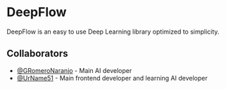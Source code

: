 # DeepFlow
DeepFlow is an easy to use Deep Learning library optimized to simplicity.

## Collaborators
- [@GRomeroNaranjo](https://github.com/GRomeroNaranjo/) - Main AI developer
- [@UrName51](https://github.com/UrName51/) - Main frontend developer and learning AI developer
